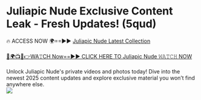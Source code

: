 # Juliapic Nude Exclusive Content Leak - Fresh Updates! (5qud)

🔥 ACCESS NOW 🌍==►► <a href="https://tinyurl.com/yc657z5k" rel="nofollow">Juliapic Nude Latest Collection</a>
<br><br>
[🔴🌍📺📱👉WA𝚃CH Now==►► CLICK HERE TO Juliapic Nude 𝚆𝙰𝚃𝙲𝙷 NOW](https://tinyurl.com/yc657z5k)
<br><br>
Unlock Juliapic Nude's private videos and photos today! Dive into the newest 2025 content updates and explore exclusive material you won’t find anywhere else.
<br>
<a href="https://tinyurl.com/yc657z5k" rel="nofollow" data-target="animated-image.originalLink"><img src="https://camo.githubusercontent.com/8a4f000d20f83aca3bf7ec5f350d767afa0574a8a352519fd8cfa583a6f93a33/68747470733a2f2f692e696d6775722e636f6d2f644a486b345a712e676966" data-canonical-src="https://i.imgur.com/dJHk4Zq.gif" style="max-width: 100%; display: inline-block;" data-target="animated-image.originalImage"></a>
<br>
